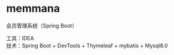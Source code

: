 # memmana
会员管理系统（Spring Boot）

工具：IDEA  
技术：Spring Boot + DevTools + Thymeleaf + mybatis + Mysql8.0
